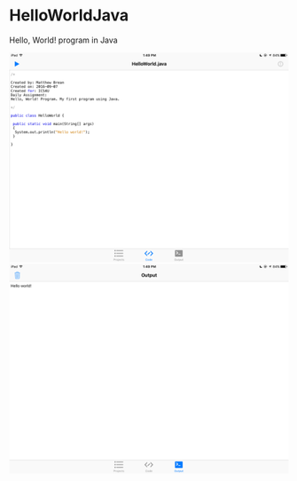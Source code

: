 # HelloWorldJava
Hello, World! program in Java

![alt tag](https://github.com/matthew-brean/HelloWorldJava/blob/master/code.PNG)
![alt tag](https://github.com/matthew-brean/HelloWorldJava/blob/master/ss.PNG)
